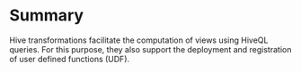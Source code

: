 # Summary
Hive transformations facilitate the computation of views using HiveQL queries. For this purpose, they also support the deployment and registration of user defined functions (UDF).
